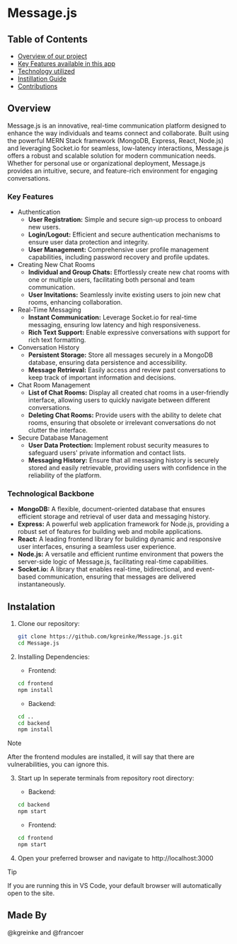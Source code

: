 # Message.js

## Table of Contents
- [Overview of our project](#overview)
- [Key Features available in this app](#key-features)
- [Technology utilized](#technological-backbone)
- [Instillation Guide](#instalation)
- [Contributions](#made-by)

## Overview
Message.js is an innovative, real-time communication platform designed to enhance the way individuals and teams connect and collaborate. Built using the powerful MERN Stack framework (MongoDB, Express, React, Node.js) and leveraging Socket.io for seamless, low-latency interactions, Message.js offers a robust and scalable solution for modern communication needs. Whether for personal use or organizational deployment, Message.js provides an intuitive, secure, and feature-rich environment for engaging conversations.

### Key Features
- Authentication
   - **User Registration:** Simple and secure sign-up process to onboard new users.
   - **Login/Logout:** Efficient and secure authentication mechanisms to ensure user data protection and integrity.
   - **User Management:** Comprehensive user profile management capabilities, including password recovery and profile updates.
- Creating New Chat Rooms
   - **Individual and Group Chats:** Effortlessly create new chat rooms with one or multiple users, facilitating both personal and team communication.
   - **User Invitations:** Seamlessly invite existing users to join new chat rooms, enhancing collaboration.
- Real-Time Messaging
   - **Instant Communication:** Leverage Socket.io for real-time messaging, ensuring low latency and high responsiveness.
   - **Rich Text Support:** Enable expressive conversations with support for rich text formatting.
- Conversation History
   - **Persistent Storage:** Store all messages securely in a MongoDB database, ensuring data persistence and accessibility.
   - **Message Retrieval:** Easily access and review past conversations to keep track of important information and decisions.
- Chat Room Management
   - **List of Chat Rooms:** Display all created chat rooms in a user-friendly interface, allowing users to quickly navigate between different conversations.
   - **Deleting Chat Rooms:** Provide users with the ability to delete chat rooms, ensuring that obsolete or irrelevant conversations do not clutter the interface.
- Secure Database Management
   - **User Data Protection:** Implement robust security measures to safeguard users' private information and contact lists.
   - **Messaging History:** Ensure that all messaging history is securely stored and easily retrievable, providing users with confidence in the reliability of the platform.

### Technological Backbone
- **MongoDB:** A flexible, document-oriented database that ensures efficient storage and retrieval of user data and messaging history.
- **Express:** A powerful web application framework for Node.js, providing a robust set of features for building web and mobile applications.
- **React:** A leading frontend library for building dynamic and responsive user interfaces, ensuring a seamless user experience.
- **Node.js:** A versatile and efficient runtime environment that powers the server-side logic of Message.js, facilitating real-time capabilities.
- **Socket.io:** A library that enables real-time, bidirectional, and event-based communication, ensuring that messages are delivered instantaneously.

## Instalation
1. Clone our repository:
    ```bash
    git clone https://github.com/kgreinke/Message.js.git
    cd Message.js
    ```

2. Installing Dependencies:
   - Frontend:
   ```bash
   cd frontend
   npm install
   ```
   - Backend:
   ```bash
   cd ..
   cd backend
   npm install
   ```
> [!NOTE]
> After the frontend modules are installed, it will say that there are vulnerabilities, you can ignore this.

3. Start up
   In seperate terminals from repository root directory:
   - Backend:
   ```bash
   cd backend
   npm start
   ```
   - Frontend:
   ```bash
   cd frontend
   npm start
   ```

4. Open your preferred browser and navigate to http://localhost:3000
> [!TIP]
> If you are running this in VS Code, your default browser will automatically open to the site.

## Made By
@kgreinke and @francoer